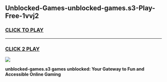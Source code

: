 
## Unblocked-Games-unblocked-games.s3-Play-Free-1vvj2
<h3>
<a href="https://premium76.site?title=unblocked-games.s3&ref=10A">CLICK TO PLAY</a></h3>
<hr>

<h3>
<a href="https://premium76.site?title=unblocked-games.s3&ref=10A">CLICK 2 PLAY</a>
  
</h3>

<a href="https://premium76.site?title=unblocked-games.s3&ref=10A"><img src="https://clearcache.store/games.png"></a>


**unblocked-games.s3 games unblocked: Your Gateway to Fun and Accessible Online Gaming**
